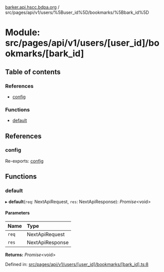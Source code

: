 [barker.api.hscc.bdpa.org][1] /
src/pages/api/v1/users/%5Buser_id%5D/bookmarks/%5Bbark_id%5D

# Module: src/pages/api/v1/users/\[user_id]/bookmarks/\[bark_id]

## Table of contents

### References

- [config][2]

### Functions

- [default][3]

## References

### config

Re-exports: [config][4]

## Functions

### default

▸ **default**(`req`: NextApiRequest, `res`: NextApiResponse): _Promise_\<void>

#### Parameters

| Name  | Type            |
| :---- | :-------------- |
| `req` | NextApiRequest  |
| `res` | NextApiResponse |

**Returns:** _Promise_\<void>

Defined in: [src/pages/api/v1/users/\[user_id\]/bookmarks/\[bark_id\].ts:8][5]

[1]: ../README.md
[2]: src_pages_api_v1_users__user_id__bookmarks__bark_id_.md#config
[3]: src_pages_api_v1_users__user_id__bookmarks__bark_id_.md#default
[4]: src_backend_middleware.md#config

[5]:
https://github.com/nhscc/barker.api.hscc.bdpa.org/blob/08a500c/src/pages/api/v1/users/[user_id]/bookmarks/[bark_id].ts#L8
